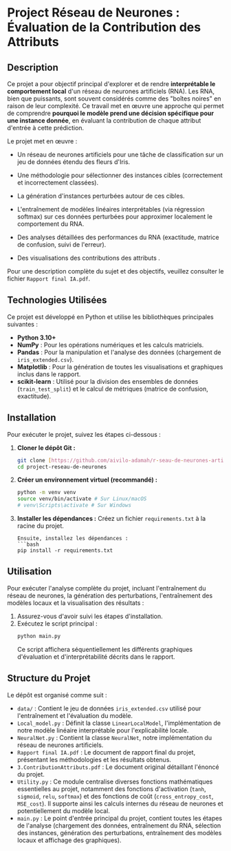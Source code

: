 # Project Réseau de Neurones : Évaluation de la Contribution des Attributs

## Description

Ce projet a pour objectif principal d'explorer et de rendre **interprétable le comportement local** d'un réseau de neurones artificiels (RNA). Les RNA, bien que puissants, sont souvent considérés comme des "boîtes noires" en raison de leur complexité. Ce travail met en œuvre une approche qui permet de comprendre **pourquoi le modèle prend une décision spécifique pour une instance donnée**, en évaluant la contribution de chaque attribut d'entrée à cette prédiction.

Le projet met en œuvre :
* Un réseau de neurones artificiels pour une tâche de classification sur un jeu de données étendu des fleurs d'Iris.

* Une méthodologie pour sélectionner des instances cibles (correctement et incorrectement classées).

* La génération d'instances perturbées autour de ces cibles.

* L'entraînement de modèles linéaires interprétables (via régression softmax) sur ces données perturbées pour approximer localement le comportement du RNA.

* Des analyses détaillées des performances du RNA (exactitude, matrice de confusion, suivi de l'erreur).

* Des visualisations des contributions des attributs .

Pour une description complète du sujet et des objectifs, veuillez consulter le fichier `Rapport final IA.pdf`.

## Technologies Utilisées

Ce projet est développé en Python et utilise les bibliothèques principales suivantes :

* **Python 3.10+**
* **NumPy** : Pour les opérations numériques et les calculs matriciels.
* **Pandas** : Pour la manipulation et l'analyse des données (chargement de `iris_extended.csv`).
* **Matplotlib** : Pour la génération de toutes les visualisations et graphiques inclus dans le rapport.
* **scikit-learn** : Utilisé pour la division des ensembles de données (`train_test_split`) et le calcul de métriques (matrice de confusion, exactitude).


## Installation

Pour exécuter le projet, suivez les étapes ci-dessous :

1.  **Cloner le dépôt Git :**
    ```bash
    git clone [https://github.com/aivilo-adamah/r-seau-de-neurones-artificiels.git](https://github.com/aivilo-adamah/r-seau-de-neurones-artificiels.git)
    cd project-reseau-de-neurones
    ```

2.  **Créer un environnement virtuel (recommandé) :**
    ```bash
    python -m venv venv
    source venv/bin/activate # Sur Linux/macOS
    # venv\Scripts\activate # Sur Windows
    ```

3.  **Installer les dépendances :**
    Créez un fichier `requirements.txt` à la racine du projet.
    ```
    Ensuite, installez les dépendances :
    ```bash
    pip install -r requirements.txt
    ```

## Utilisation

Pour exécuter l'analyse complète du projet, incluant l'entraînement du réseau de neurones, la génération des perturbations, l'entraînement des modèles locaux et la visualisation des résultats :

1.  Assurez-vous d'avoir suivi les étapes d'installation.
2.  Exécutez le script principal :
    ```bash
    python main.py
    ```
    Ce script affichera séquentiellement les différents graphiques d'évaluation et d'interprétabilité décrits dans le rapport.

## Structure du Projet

Le dépôt est organisé comme suit :

* `data/` : Contient le jeu de données `iris_extended.csv` utilisé pour l'entraînement et l'évaluation du modèle.
* `Local_model.py` : Définit la classe `LinearLocalModel`, l'implémentation de notre modèle linéaire interprétable pour l'explicabilité locale.
* `NeuralNet.py` : Contient la classe `NeuralNet`, notre implémentation du réseau de neurones artificiels.
* `Rapport final IA.pdf` : Le document de rapport final du projet, présentant les méthodologies et les résultats obtenus.
* `3.ContributionAttributs.pdf` : Le document original détaillant l'énoncé du projet.
* `Utility.py` : Ce module centralise diverses fonctions mathématiques essentielles au projet, notamment des fonctions d'activation (`tanh`, `sigmoid`, `relu`, `softmax`) et des fonctions de coût (`cross_entropy_cost`, `MSE_cost`). Il supporte ainsi les calculs internes du réseau de neurones et potentiellement du modèle local.
* `main.py` : Le point d'entrée principal du projet, contient toutes les étapes de l'analyse (chargement des données, entraînement du RNA, sélection des instances, génération des perturbations, entraînement des modèles locaux et affichage des graphiques).


